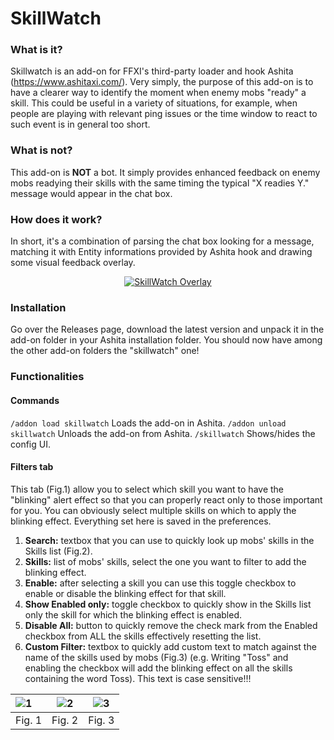 # SkillWatch

### What is it?
Skillwatch is an add-on for FFXI's third-party loader and hook Ashita (https://www.ashitaxi.com/).
Very simply, the purpose of this add-on is to have a clearer way to identify the moment when enemy mobs "ready" a skill.
This could be useful in a variety of situations, for example, when people are playing with relevant ping issues or the time window to react to such event is in general too short.

### What is not?
This add-on is <b>NOT</b> a bot. It simply provides enhanced feedback on enemy mobs readying their skills with the same timing the typical "X readies Y." message would appear in the chat box.

### How does it work?
In short, it's a combination of parsing the chat box looking for a message, matching it with Entity informations provided by Ashita hook and drawing some visual feedback overlay.

<p align="center">
<a href="https://github.com/ariel-logos/SkillWatch/assets/78350872/87152b44-fa5b-4aa3-8e86-092cfe09fa2c"><img src="https://github.com/ariel-logos/SkillWatch/assets/78350872/87152b44-fa5b-4aa3-8e86-092cfe09fa2c.gif" alt="SkillWatch Overlay"/></a>  
</p>

### Installation
Go over the Releases page, download the latest version and unpack it in the add-on folder in your Ashita installation folder. You should now have among the other add-on folders the "skillwatch" one!

### Functionalities
#### Commands
```/addon load skillwatch``` Loads the add-on in Ashita.
```/addon unload skillwatch``` Unloads the add-on from Ashita.
```/skillwatch``` Shows/hides the config UI.

#### Filters tab
This tab (Fig.1) allow you to select which skill you want to have the "blinking" alert effect so that you can properly react only to those important for you.
You can obviously select multiple skills on which to apply the blinking effect.
Everything set here is saved in the preferences.
<ol>
  <li><b>Search:</b> textbox that you can use to quickly look up mobs' skills in the Skills list (Fig.2).</li>
  <li><b>Skills:</b> list of mobs' skills, select the one you want to filter to add the blinking effect.</li>
  <li><b>Enable:</b> after selecting a skill you can use this toggle checkbox to enable or disable the blinking effect for that skill.</li>
  <li><b>Show Enabled only:</b> toggle checkbox to quickly show in the Skills list only the skill for which the blinking effect is enabled.</li>
  <li><b>Disable All:</b> button to quickly remove the check mark from the Enabled checkbox from ALL the skills effectively resetting the list.</li>
  <li><b>Custom Filter:</b> textbox to quickly add custom text to match against the name of the skills used by mobs (Fig.3) (e.g. Writing "Toss" and enabling the checkbox will add the blinking effect on all the skills containing the word Toss). This text is case sensitive!!!</li>
</ol>

![1](https://github.com/ariel-logos/SkillWatch/assets/78350872/3d8a14e9-b8dd-4227-99ba-6369b511ba29)|![2](https://github.com/ariel-logos/SkillWatch/assets/78350872/19ce8c78-9851-4424-8e82-8aea4f1c43cd)|![3](https://github.com/ariel-logos/SkillWatch/assets/78350872/31aee711-072d-400a-a867-e8180ccfdd5a)
:-------------------------|-------------------------|-------------------------
Fig. 1          |  Fig. 2           | Fig. 3 



